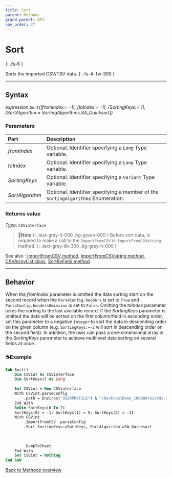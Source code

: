 ```yaml
---
title: Sort
parent: Methods
grand_parent: API
nav_order: 27
---
```


# Sort
{: .fs-6 }

Sorts the imported CSV/TSV data.
{: .fs-4 .fw-300 }

---

## Syntax

*expression*.`Sort`*(\[fromIndex:= -1\], \[toIndex:= -1\], \[SortingKeys:= 1\], \[SortAlgorithm:= SortingAlgorithms.SA_Quicksort\])*

### Parameters

<table>
<thead>
<tr>
<th style="text-align: left;">Part</th>
<th style="text-align: left;">Description</th>
</tr>
</thead>
<tbody>
<tr>
<td style="text-align: left;"><em>fromIndex</em></td>
<td style="text-align: left;">Optional. Identifier specifying a <code>Long</code> Type variable.</td>
</tr>
<tr>
<td style="text-align: left;"><em>toIndex</em></td>
<td style="text-align: left;">Optional. Identifier specifying a <code>Long</code> Type variable.</td>
</tr>
<tr>
<td style="text-align: left;"><em>SortingKeys</em></td>
<td style="text-align: left;">Optional. Identifier specifying a <code>Variant</code> Type variable.</td>
</tr>
<tr>
<td style="text-align: left;"><em>SortAlgorithm</em></td>
<td style="text-align: left;">Optional. Identifier specifying a member of the <code>SortingAlgorithms</code> Enumeration.</td>
</tr>
</tbody>
</table>

### Returns value

*Type*: `CSVinterface`

>📝**Note**
>{: .text-grey-lt-000 .bg-green-000 }
>Before sort data, is required to make a call to the `ImportFromCSV` or `ImportFromCSVstring` method.
{: .text-grey-dk-300 .bg-grey-lt-000 }

See also
: [ImportFromCSV method](https://ws-garcia.github.io/VBA-CSV-interface/api/methods/importfromcsv.html), [ImportFromCSVstring method](https://ws-garcia.github.io/VBA-CSV-interface/api/methods/importfromcsvstring.html), [CSVArrayList class](https://ws-garcia.github.io/VBA-CSV-interface/api/csvarraylist.html), [SortByField method](https://ws-garcia.github.io/VBA-CSV-interface/api/methods/sortbyfield.html).

---

## Behavior

When the *fromIndex* parameter is omitted the data sorting start on the second record when the `ParseConfig.headers` is set to `True` and `ParseConfig.headersOmission` is set to `False`. Omitting the *toIndex* parameter takes the sorting to the last available record. If the *SortingKeys* parameter is omitted the data will be sorted on the first column/field in ascending order, set this parameter to a negative `Integer` to sort the data in descending order on the given column (e.g. `SortingKeys:=-2` will sort in descending order on the second field). In addition, the user can pass a one-dimensional array in the *SortingKeys* parameter to achieve multilevel data sorting on several fields at once.

### ☕Example

```vb
Sub Sort()
    Dim CSVint As CSVinterface
    Dim SortKeys() As Long
    
    Set CSVint = New CSVinterface
    With CSVint.parseConfig
        .path = Environ("USERPROFILE") & "\Desktop\Demo_100000records.csv"
    End With
    ReDim SortKeys(0 To 2)
    SortKeys(0) = -1: SortKeys(1) = 5: SortKeys(2) = -11
    With CSVint
        .ImportFromCSV .parseConfig
        .Sort SortingKeys:=SortKeys, SortAlgorithm:=SA_Quicksort                'Sort the data in descending order on column 1,
                                                                                'then sort in ascending order on column 5 and
                                                                                'sort in descending order on column 11. This
                                                                                'multi-level sorting is "stable".
        .DumpToSheet
    End With
    Set CSVint = Nothing
End Sub
```

[Back to Methods overview](https://ws-garcia.github.io/VBA-CSV-interface/api/methods/)
